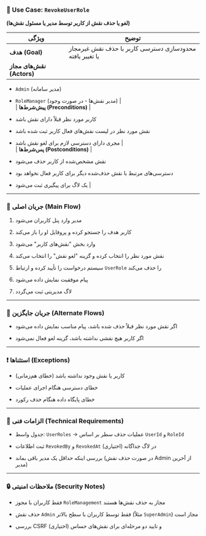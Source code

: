 ### 🧾 Use Case: `RevokeUserRole`

**(لغو یا حذف نقش از کاربر توسط مدیر یا مسئول نقش‌ها)**

|ویژگی|توضیح|
|---|---|
|**هدف (Goal)**|محدودسازی دسترسی کاربر با حذف نقش غیرمجاز یا تغییر یافته|
|**نقش‌های مجاز (Actors)**||

- `Admin` (مدیر سامانه)
    
- `RoleManager` (مدیر نقش‌ها - در صورت وجود) |  
    | **پیش‌شرط‌ها (Preconditions)** |
    
- کاربر مورد نظر قبلاً دارای نقش باشد
    
- نقش مورد نظر در لیست نقش‌های فعال کاربر ثبت شده باشد
    
- مجری دارای دسترسی لازم برای لغو نقش باشد |  
    | **پس‌شرط‌ها (Postconditions)** |
    
- نقش مشخص‌شده از کاربر حذف می‌شود
    
- دسترسی‌های مرتبط با نقش حذف‌شده دیگر برای کاربر فعال نخواهد بود
    
- یک لاگ برای پیگیری ثبت می‌شود |
    

---

### 🔁 جریان اصلی (Main Flow)

1. مدیر وارد پنل کاربران می‌شود
    
2. کاربر هدف را جستجو کرده و پروفایل او را باز می‌کند
    
3. وارد بخش "نقش‌های کاربر" می‌شود
    
4. نقش مورد نظر را انتخاب کرده و گزینه "لغو نقش" را انتخاب می‌کند
    
5. سیستم درخواست را تأیید کرده و ارتباط `UserRole` را حذف می‌کند
    
6. پیام موفقیت نمایش داده می‌شود
    
7. لاگ مدیریتی ثبت می‌گردد
    

---

### 🔄 جریان جایگزین (Alternate Flows)

- اگر نقش مورد نظر قبلاً حذف شده باشد، پیام مناسب نمایش داده می‌شود
    
- اگر کاربر هیچ نقشی نداشته باشد، گزینه لغو فعال نمی‌شود
    

---

### ❗ استثناها (Exceptions)

- کاربر یا نقش وجود نداشته باشد (خطای هم‌زمانی)
    
- خطای دسترسی هنگام اجرای عملیات
    
- خطای پایگاه داده هنگام حذف رکورد
    

---

### 🧩 الزامات فنی (Technical Requirements)

- جدول واسط: `UserRoles` → عملیات حذف سطر بر اساس `UserId` و `RoleId`
    
- ثبت اطلاعات `RevokedBy` و `RevokedAt` در لاگ جداگانه (اختیاری)
    
- بررسی اینکه حداقل یک مدیر باقی بماند (در صورت حذف نقش Admin از آخرین مدیر)
    

---

### 🔒 ملاحظات امنیتی (Security Notes)

- فقط کاربران با مجوز `RoleManagement` مجاز به حذف نقش‌ها هستند
    
- حذف نقش `Admin` فقط توسط کاربران با سطح بالاتر (مثلاً `SuperAdmin`) مجاز است
    
- بررسی CSRF و تایید دو مرحله‌ای برای نقش‌های حساس (اختیاری)